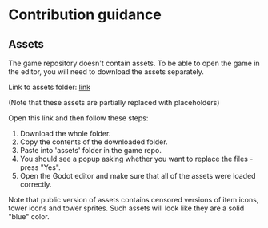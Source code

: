 # Contribution guidance

## Assets

The game repository doesn't contain assets. To be able to open the game in the editor, you will need to download the assets separately.

Link to assets folder: [link](https://drive.google.com/drive/folders/1U4wTjBu2qo1cInH3IAowsFC5yq56V5uQ?usp=sharing)

(Note that these assets are partially replaced with placeholders)

Open this link and then follow these steps:

1. Download the whole folder.
2. Copy the contents of the downloaded folder.
3. Paste into 'assets' folder in the game repo.
4. You should see a popup asking whether you want to replace the files - press "Yes".
5. Open the Godot editor and make sure that all of the assets were loaded correctly.

Note that public version of assets contains censored versions of item icons, tower icons and tower sprites. Such assets will look like they are a solid "blue" color.
